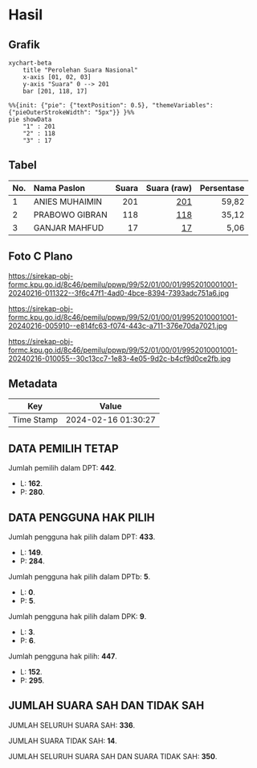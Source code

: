 # Hasil

## Grafik

```mermaid
xychart-beta
    title "Perolehan Suara Nasional"
    x-axis [01, 02, 03]
    y-axis "Suara" 0 --> 201
    bar [201, 118, 17]
```

```mermaid
%%{init: {"pie": {"textPosition": 0.5}, "themeVariables": {"pieOuterStrokeWidth": "5px"}} }%%
pie showData
    "1" : 201
    "2" : 118
    "3" : 17
```

## Tabel

| No. | Nama Paslon    | Suara | Suara (raw) | Persentase |
|:--- |:-------------- | -----:| -----------:| ----------:|
| 1   | ANIES MUHAIMIN | 201   | [201][p-1]  | 59,82      |
| 2   | PRABOWO GIBRAN | 118   | [118][p-2]  | 35,12      |
| 3   | GANJAR MAHFUD  | 17    | [17][p-3]   | 5,06       |


[p-1]: https://github.com/gigit-pemilu/pemilu-2024/blob/main/pilpres/hitung-suara/sub/99-luar-negeri/sub/52-istanbul-turki/sub/01-istanbul-turki/sub/0001-istanbul-turki/sub/001-pos-001/sub/paslon-1.txt
[p-2]: https://github.com/gigit-pemilu/pemilu-2024/blob/main/pilpres/hitung-suara/sub/99-luar-negeri/sub/52-istanbul-turki/sub/01-istanbul-turki/sub/0001-istanbul-turki/sub/001-pos-001/sub/paslon-2.txt
[p-3]: https://github.com/gigit-pemilu/pemilu-2024/blob/main/pilpres/hitung-suara/sub/99-luar-negeri/sub/52-istanbul-turki/sub/01-istanbul-turki/sub/0001-istanbul-turki/sub/001-pos-001/sub/paslon-3.txt

## Foto C Plano

https://sirekap-obj-formc.kpu.go.id/8c46/pemilu/ppwp/99/52/01/00/01/9952010001001-20240216-011322--3f6c47f1-4ad0-4bce-8394-7393adc751a6.jpg

https://sirekap-obj-formc.kpu.go.id/8c46/pemilu/ppwp/99/52/01/00/01/9952010001001-20240216-005910--e814fc63-f074-443c-a711-376e70da7021.jpg

https://sirekap-obj-formc.kpu.go.id/8c46/pemilu/ppwp/99/52/01/00/01/9952010001001-20240216-010055--30c13cc7-1e83-4e05-9d2c-b4cf9d0ce2fb.jpg


## Metadata

| Key        | Value               |
| ---------- | ------------------- |
| Time Stamp | 2024-02-16 01:30:27 |


## DATA PEMILIH TETAP

Jumlah pemilih dalam DPT: **442**.
 * L: **162**.
 * P: **280**.

## DATA PENGGUNA HAK PILIH

Jumlah pengguna hak pilih dalam DPT: **433**.
 * L: **149**.
 * P: **284**.

Jumlah pengguna hak pilih dalam DPTb: **5**.
 * L: **0**.
 * P: **5**.

Jumlah pengguna hak pilih dalam DPK: **9**.
 * L: **3**.
 * P: **6**.

Jumlah pengguna hak pilih: **447**.
 * L: **152**.
 * P: **295**.

## JUMLAH SUARA SAH DAN TIDAK SAH

JUMLAH SELURUH SUARA SAH: **336**.

JUMLAH SUARA TIDAK SAH: **14**.

JUMLAH SELURUH SUARA SAH DAN SUARA TIDAK SAH: **350**.


